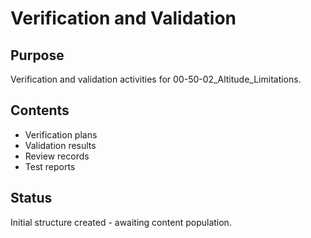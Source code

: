 # Verification and Validation

## Purpose
Verification and validation activities for 00-50-02_Altitude_Limitations.

## Contents
- Verification plans
- Validation results
- Review records
- Test reports

## Status
Initial structure created - awaiting content population.
